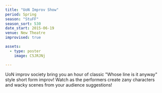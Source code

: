 ```yaml
---
title: "UoN Improv Show"
period: Spring
season: "StuFF"
season_sort: 530
date_start: 2015-06-19
venue: New Theatre
improvised: true

assets:
  - type: poster
    image: C5JRJNj

---
```


UoN improv society bring you an hour of classic "Whose line is it anyway" style short form improv! Watch as the performers create zany characters and wacky scenes from your audience suggestions!
